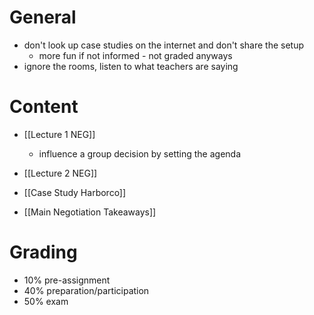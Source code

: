 # General
- don't look up case studies on the internet and don't share the setup
	- more fun if not informed - not graded anyways
- ignore the rooms, listen to what teachers are saying
# Content
- [[Lecture 1 NEG]]
	- influence a group decision by setting the agenda
- [[Lecture 2 NEG]]
- [[Case Study Harborco]]

- [[Main Negotiation Takeaways]]

# Grading
- 10% pre-assignment
- 40% preparation/participation
- 50% exam